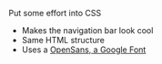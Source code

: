 Put some effort into CSS

 * Makes the navigation bar look cool
 * Same HTML structure
 * Uses a [OpenSans, a Google Font](https://www.google.com/fonts/specimen/Open+Sans)
